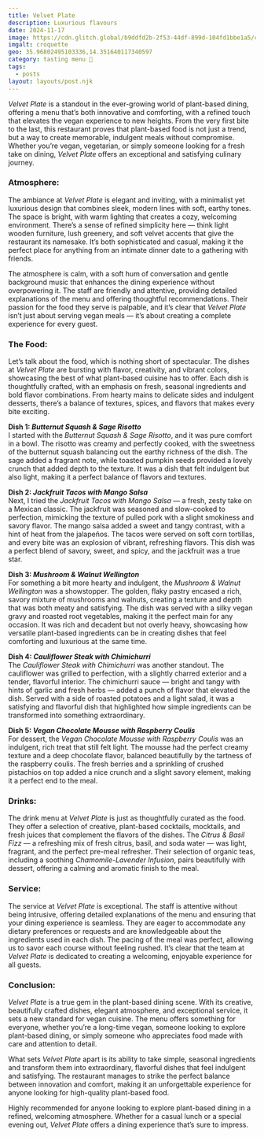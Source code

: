 ```yaml
---
title: Velvet Plate
description: Luxurious flavours
date: 2024-11-17
image: https://cdn.glitch.global/b9ddfd2b-2f53-44df-899d-104fd1bbe1a5/croquette.jpg?v=1736509859983
imgalt: croquette
geo: 35.96802495103336,14.351640117340597
category: tasting menu 🍴
tags:
  - posts
layout: layouts/post.njk
---
```


*Velvet Plate* is a standout in the ever-growing world of plant-based dining, offering a menu that’s both innovative and comforting, with a refined touch that elevates the vegan experience to new heights. From the very first bite to the last, this restaurant proves that plant-based food is not just a trend, but a way to create memorable, indulgent meals without compromise. Whether you’re vegan, vegetarian, or simply someone looking for a fresh take on dining, *Velvet Plate* offers an exceptional and satisfying culinary journey.

### Atmosphere:
The ambiance at *Velvet Plate* is elegant and inviting, with a minimalist yet luxurious design that combines sleek, modern lines with soft, earthy tones. The space is bright, with warm lighting that creates a cozy, welcoming environment. There’s a sense of refined simplicity here — think light wooden furniture, lush greenery, and soft velvet accents that give the restaurant its namesake. It’s both sophisticated and casual, making it the perfect place for anything from an intimate dinner date to a gathering with friends.

The atmosphere is calm, with a soft hum of conversation and gentle background music that enhances the dining experience without overpowering it. The staff are friendly and attentive, providing detailed explanations of the menu and offering thoughtful recommendations. Their passion for the food they serve is palpable, and it’s clear that *Velvet Plate* isn’t just about serving vegan meals — it’s about creating a complete experience for every guest.

### The Food:
Let’s talk about the food, which is nothing short of spectacular. The dishes at *Velvet Plate* are bursting with flavor, creativity, and vibrant colors, showcasing the best of what plant-based cuisine has to offer. Each dish is thoughtfully crafted, with an emphasis on fresh, seasonal ingredients and bold flavor combinations. From hearty mains to delicate sides and indulgent desserts, there’s a balance of textures, spices, and flavors that makes every bite exciting.

**Dish 1: *Butternut Squash & Sage Risotto***  
I started with the *Butternut Squash & Sage Risotto*, and it was pure comfort in a bowl. The risotto was creamy and perfectly cooked, with the sweetness of the butternut squash balancing out the earthy richness of the dish. The sage added a fragrant note, while toasted pumpkin seeds provided a lovely crunch that added depth to the texture. It was a dish that felt indulgent but also light, making it a perfect balance of flavors and textures.

**Dish 2: *Jackfruit Tacos with Mango Salsa***  
Next, I tried the *Jackfruit Tacos with Mango Salsa* — a fresh, zesty take on a Mexican classic. The jackfruit was seasoned and slow-cooked to perfection, mimicking the texture of pulled pork with a slight smokiness and savory flavor. The mango salsa added a sweet and tangy contrast, with a hint of heat from the jalapeños. The tacos were served on soft corn tortillas, and every bite was an explosion of vibrant, refreshing flavors. This dish was a perfect blend of savory, sweet, and spicy, and the jackfruit was a true star.

**Dish 3: *Mushroom & Walnut Wellington***  
For something a bit more hearty and indulgent, the *Mushroom & Walnut Wellington* was a showstopper. The golden, flaky pastry encased a rich, savory mixture of mushrooms and walnuts, creating a texture and depth that was both meaty and satisfying. The dish was served with a silky vegan gravy and roasted root vegetables, making it the perfect main for any occasion. It was rich and decadent but not overly heavy, showcasing how versatile plant-based ingredients can be in creating dishes that feel comforting and luxurious at the same time.

**Dish 4: *Cauliflower Steak with Chimichurri***  
The *Cauliflower Steak with Chimichurri* was another standout. The cauliflower was grilled to perfection, with a slightly charred exterior and a tender, flavorful interior. The chimichurri sauce — bright and tangy with hints of garlic and fresh herbs — added a punch of flavor that elevated the dish. Served with a side of roasted potatoes and a light salad, it was a satisfying and flavorful dish that highlighted how simple ingredients can be transformed into something extraordinary.

**Dish 5: *Vegan Chocolate Mousse with Raspberry Coulis***  
For dessert, the *Vegan Chocolate Mousse with Raspberry Coulis* was an indulgent, rich treat that still felt light. The mousse had the perfect creamy texture and a deep chocolate flavor, balanced beautifully by the tartness of the raspberry coulis. The fresh berries and a sprinkling of crushed pistachios on top added a nice crunch and a slight savory element, making it a perfect end to the meal.

### Drinks:
The drink menu at *Velvet Plate* is just as thoughtfully curated as the food. They offer a selection of creative, plant-based cocktails, mocktails, and fresh juices that complement the flavors of the dishes. The *Citrus & Basil Fizz* — a refreshing mix of fresh citrus, basil, and soda water — was light, fragrant, and the perfect pre-meal refresher. Their selection of organic teas, including a soothing *Chamomile-Lavender Infusion*, pairs beautifully with dessert, offering a calming and aromatic finish to the meal.

### Service:
The service at *Velvet Plate* is exceptional. The staff is attentive without being intrusive, offering detailed explanations of the menu and ensuring that your dining experience is seamless. They are eager to accommodate any dietary preferences or requests and are knowledgeable about the ingredients used in each dish. The pacing of the meal was perfect, allowing us to savor each course without feeling rushed. It’s clear that the team at *Velvet Plate* is dedicated to creating a welcoming, enjoyable experience for all guests.

### Conclusion:
*Velvet Plate* is a true gem in the plant-based dining scene. With its creative, beautifully crafted dishes, elegant atmosphere, and exceptional service, it sets a new standard for vegan cuisine. The menu offers something for everyone, whether you’re a long-time vegan, someone looking to explore plant-based dining, or simply someone who appreciates food made with care and attention to detail.

What sets *Velvet Plate* apart is its ability to take simple, seasonal ingredients and transform them into extraordinary, flavorful dishes that feel indulgent and satisfying. The restaurant manages to strike the perfect balance between innovation and comfort, making it an unforgettable experience for anyone looking for high-quality plant-based food.

Highly recommended for anyone looking to explore plant-based dining in a refined, welcoming atmosphere. Whether for a casual lunch or a special evening out, *Velvet Plate* offers a dining experience that’s sure to impress.

